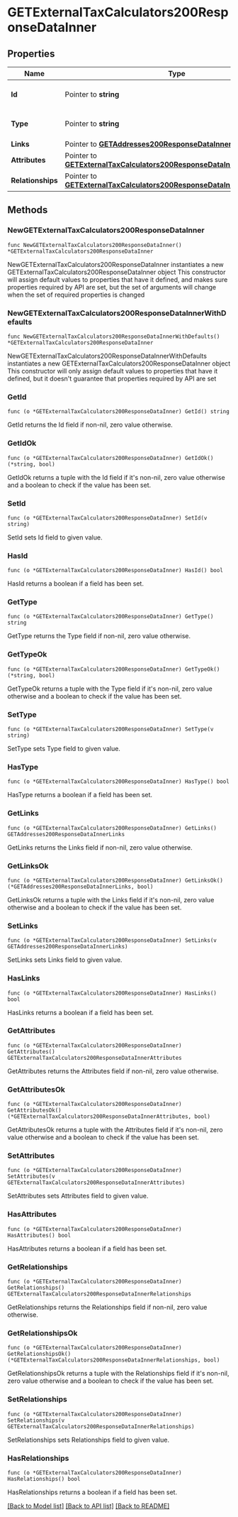 # GETExternalTaxCalculators200ResponseDataInner

## Properties

Name | Type | Description | Notes
------------ | ------------- | ------------- | -------------
**Id** | Pointer to **string** | The resource&#39;s id | [optional] 
**Type** | Pointer to **string** | The resource&#39;s type | [optional] 
**Links** | Pointer to [**GETAddresses200ResponseDataInnerLinks**](GETAddresses200ResponseDataInnerLinks.md) |  | [optional] 
**Attributes** | Pointer to [**GETExternalTaxCalculators200ResponseDataInnerAttributes**](GETExternalTaxCalculators200ResponseDataInnerAttributes.md) |  | [optional] 
**Relationships** | Pointer to [**GETExternalTaxCalculators200ResponseDataInnerRelationships**](GETExternalTaxCalculators200ResponseDataInnerRelationships.md) |  | [optional] 

## Methods

### NewGETExternalTaxCalculators200ResponseDataInner

`func NewGETExternalTaxCalculators200ResponseDataInner() *GETExternalTaxCalculators200ResponseDataInner`

NewGETExternalTaxCalculators200ResponseDataInner instantiates a new GETExternalTaxCalculators200ResponseDataInner object
This constructor will assign default values to properties that have it defined,
and makes sure properties required by API are set, but the set of arguments
will change when the set of required properties is changed

### NewGETExternalTaxCalculators200ResponseDataInnerWithDefaults

`func NewGETExternalTaxCalculators200ResponseDataInnerWithDefaults() *GETExternalTaxCalculators200ResponseDataInner`

NewGETExternalTaxCalculators200ResponseDataInnerWithDefaults instantiates a new GETExternalTaxCalculators200ResponseDataInner object
This constructor will only assign default values to properties that have it defined,
but it doesn't guarantee that properties required by API are set

### GetId

`func (o *GETExternalTaxCalculators200ResponseDataInner) GetId() string`

GetId returns the Id field if non-nil, zero value otherwise.

### GetIdOk

`func (o *GETExternalTaxCalculators200ResponseDataInner) GetIdOk() (*string, bool)`

GetIdOk returns a tuple with the Id field if it's non-nil, zero value otherwise
and a boolean to check if the value has been set.

### SetId

`func (o *GETExternalTaxCalculators200ResponseDataInner) SetId(v string)`

SetId sets Id field to given value.

### HasId

`func (o *GETExternalTaxCalculators200ResponseDataInner) HasId() bool`

HasId returns a boolean if a field has been set.

### GetType

`func (o *GETExternalTaxCalculators200ResponseDataInner) GetType() string`

GetType returns the Type field if non-nil, zero value otherwise.

### GetTypeOk

`func (o *GETExternalTaxCalculators200ResponseDataInner) GetTypeOk() (*string, bool)`

GetTypeOk returns a tuple with the Type field if it's non-nil, zero value otherwise
and a boolean to check if the value has been set.

### SetType

`func (o *GETExternalTaxCalculators200ResponseDataInner) SetType(v string)`

SetType sets Type field to given value.

### HasType

`func (o *GETExternalTaxCalculators200ResponseDataInner) HasType() bool`

HasType returns a boolean if a field has been set.

### GetLinks

`func (o *GETExternalTaxCalculators200ResponseDataInner) GetLinks() GETAddresses200ResponseDataInnerLinks`

GetLinks returns the Links field if non-nil, zero value otherwise.

### GetLinksOk

`func (o *GETExternalTaxCalculators200ResponseDataInner) GetLinksOk() (*GETAddresses200ResponseDataInnerLinks, bool)`

GetLinksOk returns a tuple with the Links field if it's non-nil, zero value otherwise
and a boolean to check if the value has been set.

### SetLinks

`func (o *GETExternalTaxCalculators200ResponseDataInner) SetLinks(v GETAddresses200ResponseDataInnerLinks)`

SetLinks sets Links field to given value.

### HasLinks

`func (o *GETExternalTaxCalculators200ResponseDataInner) HasLinks() bool`

HasLinks returns a boolean if a field has been set.

### GetAttributes

`func (o *GETExternalTaxCalculators200ResponseDataInner) GetAttributes() GETExternalTaxCalculators200ResponseDataInnerAttributes`

GetAttributes returns the Attributes field if non-nil, zero value otherwise.

### GetAttributesOk

`func (o *GETExternalTaxCalculators200ResponseDataInner) GetAttributesOk() (*GETExternalTaxCalculators200ResponseDataInnerAttributes, bool)`

GetAttributesOk returns a tuple with the Attributes field if it's non-nil, zero value otherwise
and a boolean to check if the value has been set.

### SetAttributes

`func (o *GETExternalTaxCalculators200ResponseDataInner) SetAttributes(v GETExternalTaxCalculators200ResponseDataInnerAttributes)`

SetAttributes sets Attributes field to given value.

### HasAttributes

`func (o *GETExternalTaxCalculators200ResponseDataInner) HasAttributes() bool`

HasAttributes returns a boolean if a field has been set.

### GetRelationships

`func (o *GETExternalTaxCalculators200ResponseDataInner) GetRelationships() GETExternalTaxCalculators200ResponseDataInnerRelationships`

GetRelationships returns the Relationships field if non-nil, zero value otherwise.

### GetRelationshipsOk

`func (o *GETExternalTaxCalculators200ResponseDataInner) GetRelationshipsOk() (*GETExternalTaxCalculators200ResponseDataInnerRelationships, bool)`

GetRelationshipsOk returns a tuple with the Relationships field if it's non-nil, zero value otherwise
and a boolean to check if the value has been set.

### SetRelationships

`func (o *GETExternalTaxCalculators200ResponseDataInner) SetRelationships(v GETExternalTaxCalculators200ResponseDataInnerRelationships)`

SetRelationships sets Relationships field to given value.

### HasRelationships

`func (o *GETExternalTaxCalculators200ResponseDataInner) HasRelationships() bool`

HasRelationships returns a boolean if a field has been set.


[[Back to Model list]](../README.md#documentation-for-models) [[Back to API list]](../README.md#documentation-for-api-endpoints) [[Back to README]](../README.md)


